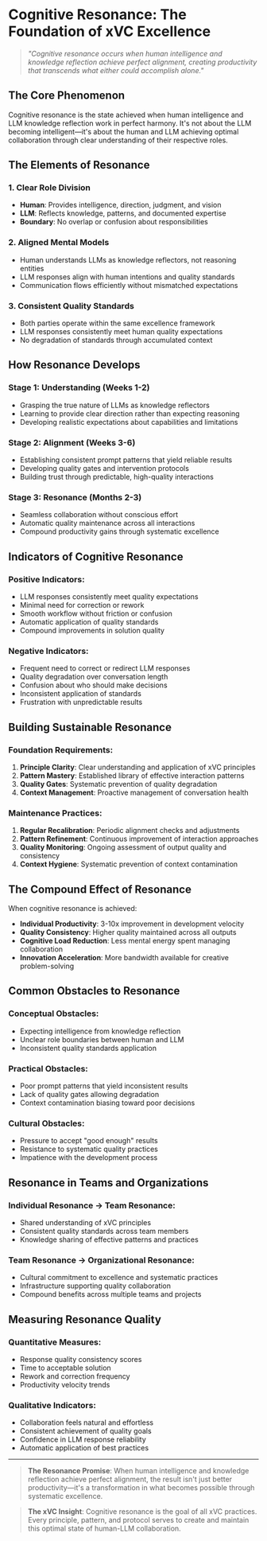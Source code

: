 # Cognitive Resonance: The Foundation of xVC Excellence

> *"Cognitive resonance occurs when human intelligence and knowledge reflection achieve perfect alignment, creating productivity that transcends what either could accomplish alone."*

## The Core Phenomenon

Cognitive resonance is the state achieved when human intelligence and LLM knowledge reflection work in perfect harmony. It's not about the LLM becoming intelligent—it's about the human and LLM achieving optimal collaboration through clear understanding of their respective roles.

## The Elements of Resonance

### 1. **Clear Role Division**
- **Human**: Provides intelligence, direction, judgment, and vision
- **LLM**: Reflects knowledge, patterns, and documented expertise
- **Boundary**: No overlap or confusion about responsibilities

### 2. **Aligned Mental Models**
- Human understands LLMs as knowledge reflectors, not reasoning entities
- LLM responses align with human intentions and quality standards
- Communication flows efficiently without mismatched expectations

### 3. **Consistent Quality Standards**
- Both parties operate within the same excellence framework
- LLM responses consistently meet human quality expectations
- No degradation of standards through accumulated context

## How Resonance Develops

### Stage 1: **Understanding** (Weeks 1-2)
- Grasping the true nature of LLMs as knowledge reflectors
- Learning to provide clear direction rather than expecting reasoning
- Developing realistic expectations about capabilities and limitations

### Stage 2: **Alignment** (Weeks 3-6)
- Establishing consistent prompt patterns that yield reliable results
- Developing quality gates and intervention protocols
- Building trust through predictable, high-quality interactions

### Stage 3: **Resonance** (Months 2-3)
- Seamless collaboration without conscious effort
- Automatic quality maintenance across all interactions
- Compound productivity gains through systematic excellence

## Indicators of Cognitive Resonance

### **Positive Indicators**:
- LLM responses consistently meet quality expectations
- Minimal need for correction or rework
- Smooth workflow without friction or confusion
- Automatic application of quality standards
- Compound improvements in solution quality

### **Negative Indicators**:
- Frequent need to correct or redirect LLM responses
- Quality degradation over conversation length
- Confusion about who should make decisions
- Inconsistent application of standards
- Frustration with unpredictable results

## Building Sustainable Resonance

### **Foundation Requirements**:
1. **Principle Clarity**: Clear understanding and application of xVC principles
2. **Pattern Mastery**: Established library of effective interaction patterns
3. **Quality Gates**: Systematic prevention of quality degradation
4. **Context Management**: Proactive management of conversation health

### **Maintenance Practices**:
1. **Regular Recalibration**: Periodic alignment checks and adjustments
2. **Pattern Refinement**: Continuous improvement of interaction approaches
3. **Quality Monitoring**: Ongoing assessment of output quality and consistency
4. **Context Hygiene**: Systematic prevention of context contamination

## The Compound Effect of Resonance

When cognitive resonance is achieved:

- **Individual Productivity**: 3-10x improvement in development velocity
- **Quality Consistency**: Higher quality maintained across all outputs
- **Cognitive Load Reduction**: Less mental energy spent managing collaboration
- **Innovation Acceleration**: More bandwidth available for creative problem-solving

## Common Obstacles to Resonance

### **Conceptual Obstacles**:
- Expecting intelligence from knowledge reflection
- Unclear role boundaries between human and LLM
- Inconsistent quality standards application

### **Practical Obstacles**:
- Poor prompt patterns that yield inconsistent results
- Lack of quality gates allowing degradation
- Context contamination biasing toward poor decisions

### **Cultural Obstacles**:
- Pressure to accept "good enough" results
- Resistance to systematic quality practices
- Impatience with the development process

## Resonance in Teams and Organizations

### **Individual Resonance → Team Resonance**:
- Shared understanding of xVC principles
- Consistent quality standards across team members
- Knowledge sharing of effective patterns and practices

### **Team Resonance → Organizational Resonance**:
- Cultural commitment to excellence and systematic practices
- Infrastructure supporting quality collaboration
- Compound benefits across multiple teams and projects

## Measuring Resonance Quality

### **Quantitative Measures**:
- Response quality consistency scores
- Time to acceptable solution
- Rework and correction frequency
- Productivity velocity trends

### **Qualitative Indicators**:
- Collaboration feels natural and effortless
- Consistent achievement of quality goals
- Confidence in LLM response reliability
- Automatic application of best practices

---

> **The Resonance Promise**: When human intelligence and knowledge reflection achieve perfect alignment, the result isn't just better productivity—it's a transformation in what becomes possible through systematic excellence.

> **The xVC Insight**: Cognitive resonance is the goal of all xVC practices. Every principle, pattern, and protocol serves to create and maintain this optimal state of human-LLM collaboration.